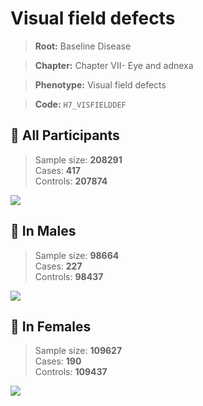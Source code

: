 # Visual field defects

> **Root:** Baseline Disease  

> **Chapter:** Chapter VII- Eye and adnexa  

> **Phenotype:** Visual field defects  

> **Code:** `H7_VISFIELDDEF`

## 🧪 All Participants  
> Sample size: **208291**  
> Cases: **417**  
> Controls: **207874**
<img src="/Disease/Figures/ALL/Incidence/H7_VISFIELDDEF.png"/>
<CsvTable src="/Disease_Data/ALL/Incidence/COX_H7_VISFIELDDEF.csv" label="🔍 View full results" />

## 👨 In Males  
> Sample size: **98664**  
> Cases: **227**  
> Controls: **98437**
<img src="/Disease/Figures/Male/Incidence/H7_VISFIELDDEF.png"/>
<CsvTable src="/Disease_Data/Male/Incidence/COX_H7_VISFIELDDEF.csv" label="🔍 View full results" />

## 👩 In Females  
> Sample size: **109627**  
> Cases: **190**  
> Controls: **109437**
<img src="/Disease/Figures/Female/Incidence/H7_VISFIELDDEF.png"/>
<CsvTable src="/Disease_Data/Female/Incidence/COX_H7_VISFIELDDEF.csv" label="🔍 View full results" />

